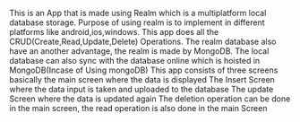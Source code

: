 This is an App that is made using Realm which is a multiplatform local database storage.
Purpose of using realm is to implement in different platforms like android,ios,windows.
This app does all the CRUD(Create,Read,Update,Delete) Operations.
The realm database also have an another advantage, the realm is made by MongoDB.
The local database can also sync with the database online which is hoisted in MongoDB(Incase of Using mongoDB)
This app consists of three screens basically the main screen where the data is displayed
The Insert Screen where the data input is taken and uploaded to the database
The update Screen where the data is updated again
The deletion operation can be done in the main screen, the read operation is also done in the main Screen
